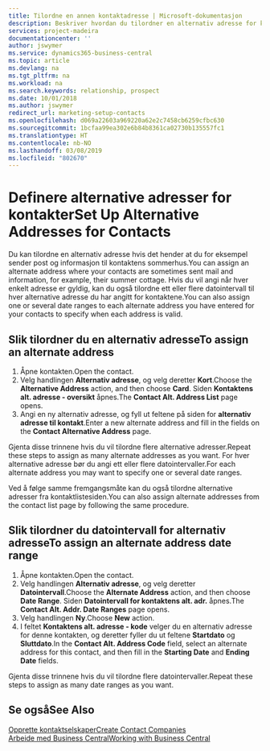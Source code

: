 ```yaml
---
title: Tilordne en annen kontaktadresse | Microsoft-dokumentasjon
description: Beskriver hvordan du tilordner en alternativ adresse for kontakter eller prospekter som informasjon av og til sendes til.
services: project-madeira
documentationcenter: ''
author: jswymer
ms.service: dynamics365-business-central
ms.topic: article
ms.devlang: na
ms.tgt_pltfrm: na
ms.workload: na
ms.search.keywords: relationship, prospect
ms.date: 10/01/2018
ms.author: jswymer
redirect_url: marketing-setup-contacts
ms.openlocfilehash: d069a22603a969220a62e2c7458cb6259cfbc630
ms.sourcegitcommit: 1bcfaa99ea302e6b84b8361ca02730b135557fc1
ms.translationtype: HT
ms.contentlocale: nb-NO
ms.lasthandoff: 03/08/2019
ms.locfileid: "802670"
---
```

# <a name="set-up-alternative-addresses-for-contacts"></a><span data-ttu-id="eb48f-103">Definere alternative adresser for kontakter</span><span class="sxs-lookup"><span data-stu-id="eb48f-103">Set Up Alternative Addresses for Contacts</span></span>
<span data-ttu-id="eb48f-104">Du kan tilordne en alternativ adresse hvis det hender at du for eksempel sender post og informasjon til kontaktens sommerhus.</span><span class="sxs-lookup"><span data-stu-id="eb48f-104">You can assign an alternate address where your contacts are sometimes sent mail and information, for example, their summer cottage.</span></span> <span data-ttu-id="eb48f-105">Hvis du vil angi når hver enkelt adresse er gyldig, kan du også tilordne ett eller flere datointervall til hver alternative adresse du har angitt for kontaktene.</span><span class="sxs-lookup"><span data-stu-id="eb48f-105">You can also assign one or several date ranges to each alternate address you have entered for your contacts to specify when each address is valid.</span></span>

## <a name="to-assign-an-alternate-address"></a><span data-ttu-id="eb48f-106">Slik tilordner du en alternativ adresse</span><span class="sxs-lookup"><span data-stu-id="eb48f-106">To assign an alternate address</span></span>
1. <span data-ttu-id="eb48f-107">Åpne kontakten.</span><span class="sxs-lookup"><span data-stu-id="eb48f-107">Open the contact.</span></span>
2. <span data-ttu-id="eb48f-108">Velg handlingen **Alternativ adresse**, og velg deretter **Kort**.</span><span class="sxs-lookup"><span data-stu-id="eb48f-108">Choose the **Alternative Address** action, and then choose **Card**.</span></span> <span data-ttu-id="eb48f-109">Siden **Kontaktens alt. adresse - oversikt** åpnes.</span><span class="sxs-lookup"><span data-stu-id="eb48f-109">The **Contact Alt. Address List** page opens.</span></span>
3. <span data-ttu-id="eb48f-110">Angi en ny alternativ adresse, og fyll ut feltene på siden for **alternativ adresse til kontakt**.</span><span class="sxs-lookup"><span data-stu-id="eb48f-110">Enter a new alternate address and fill in the fields on the **Contact Alternative Address** page.</span></span>

<span data-ttu-id="eb48f-111">Gjenta disse trinnene hvis du vil tilordne flere alternative adresser.</span><span class="sxs-lookup"><span data-stu-id="eb48f-111">Repeat these steps to assign as many alternate addresses as you want.</span></span> <span data-ttu-id="eb48f-112">For hver alternative adresse bør du angi ett eller flere datointervaller.</span><span class="sxs-lookup"><span data-stu-id="eb48f-112">For each alternate address you may want to specify one or several date ranges.</span></span>

<span data-ttu-id="eb48f-113">Ved å følge samme fremgangsmåte kan du også tilordne alternative adresser fra kontaktlistesiden.</span><span class="sxs-lookup"><span data-stu-id="eb48f-113">You can also assign alternate addresses from the contact list page by following the same procedure.</span></span>

## <a name="to-assign-an-alternate-address-date-range"></a><span data-ttu-id="eb48f-114">Slik tilordner du datointervall for alternativ adresse</span><span class="sxs-lookup"><span data-stu-id="eb48f-114">To assign an alternate address date range</span></span>
1. <span data-ttu-id="eb48f-115">Åpne kontakten.</span><span class="sxs-lookup"><span data-stu-id="eb48f-115">Open the contact.</span></span>
2. <span data-ttu-id="eb48f-116">Velg handlingen **Alternativ adresse**, og velg deretter **Datointervall**.</span><span class="sxs-lookup"><span data-stu-id="eb48f-116">Choose the **Alternate Address** action, and then choose **Date Range**.</span></span> <span data-ttu-id="eb48f-117">Siden **Datointervall for kontaktens alt. adr.** åpnes.</span><span class="sxs-lookup"><span data-stu-id="eb48f-117">The **Contact Alt. Addr. Date Ranges** page opens.</span></span>
3. <span data-ttu-id="eb48f-118">Velg handlingen **Ny**.</span><span class="sxs-lookup"><span data-stu-id="eb48f-118">Choose **New** action.</span></span>
4. <span data-ttu-id="eb48f-119">I feltet **Kontaktens alt. adresse - kode** velger du en alternativ adresse for denne kontakten, og deretter fyller du ut feltene **Startdato** og **Sluttdato**.</span><span class="sxs-lookup"><span data-stu-id="eb48f-119">In the **Contact Alt. Address Code** field, select an alternate address for this contact, and then fill in the **Starting Date** and **Ending Date** fields.</span></span>

<span data-ttu-id="eb48f-120">Gjenta disse trinnene hvis du vil tilordne flere datointervaller.</span><span class="sxs-lookup"><span data-stu-id="eb48f-120">Repeat these steps to assign as many date ranges as you want.</span></span>

## <a name="see-also"></a><span data-ttu-id="eb48f-121">Se også</span><span class="sxs-lookup"><span data-stu-id="eb48f-121">See Also</span></span>
[<span data-ttu-id="eb48f-122">Opprette kontaktselskaper</span><span class="sxs-lookup"><span data-stu-id="eb48f-122">Create Contact Companies</span></span>](marketing-create-contact-companies.md)  
[<span data-ttu-id="eb48f-123">Arbeide med Business Central</span><span class="sxs-lookup"><span data-stu-id="eb48f-123">Working with Business Central</span></span>](ui-work-product.md)
